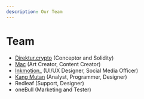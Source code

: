 ```yaml
---
description: Our Team
---
```


# Team

* [Direktur.crypto](https://twitter.com/direkturcrypto) (Conceptor and Solidity)
* [Mac](https://twitter.com/MacDAO25) (Art Creator, Content Creator)
* [Inkmotion\_](https://twitter.com/InkMotion\_) (UI/UX Designer, Social Media Officer)
* [Kang Mutan](https://twitter.com/kangmutan) (Analyst, Programmer, Designer)
* Redleaf (Support, Designer)
* oneBull (Marketing and Tester)
